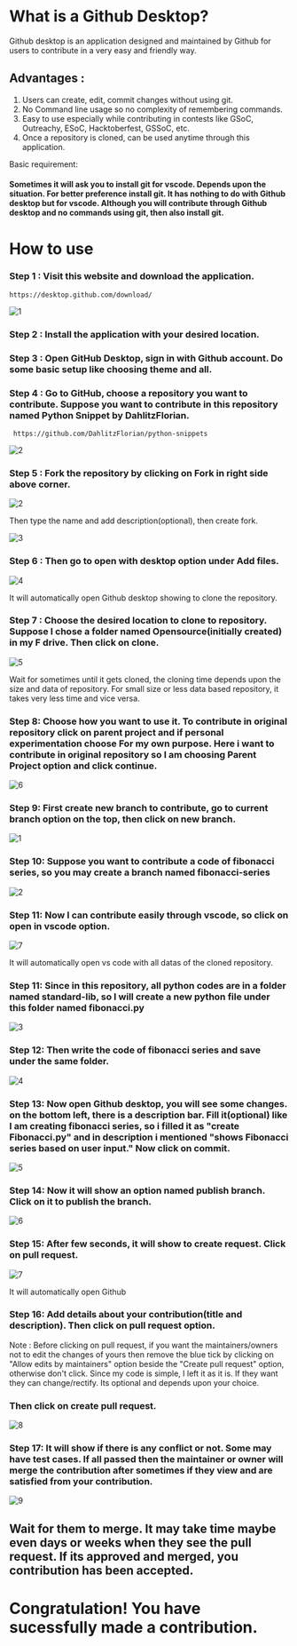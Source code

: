 # What is a Github Desktop?

Github desktop is an application designed and maintained by Github for users to contribute in a very easy and friendly way.
## Advantages :
1. Users can create, edit, commit changes without using git.
2. No Command line usage so no complexity of remembering commands.
3. Easy to use especially while contributing in contests like GSoC, Outreachy, ESoC, Hacktoberfest, GSSoC, etc.
4. Once a repository is cloned, can be used anytime through this application.

Basic requirement:
#### Sometimes it will ask you to install git for vscode. Depends upon the situation. For better preference install git. It has nothing to do with Github desktop but for vscode. Although you will contribute through Github desktop and no commands using git, then also install git.

# How to use

### Step 1 : Visit this website and download the application.

    https://desktop.github.com/download/
    
![1](https://github.com/user-attachments/assets/4c6af539-90c6-4125-b760-6e72e5999870)

### Step 2 : Install the application with your desired location.

### Step 3 : Open GitHub Desktop, sign in with Github account. Do some basic setup like choosing theme and all. 

### Step 4 : Go to GitHub, choose a repository you want to contribute. Suppose you want to contribute in this repository named Python Snippet by DahlitzFlorian.

     https://github.com/DahlitzFlorian/python-snippets
     
![2](https://github.com/user-attachments/assets/0cedef58-a09b-4025-bbfc-af3ee61a18a4)


### Step 5 : Fork the repository by clicking on Fork in right side above corner.

![2](https://github.com/user-attachments/assets/48aeeeff-e366-4423-9f70-3f22c71eeeec)

Then type the name and add description(optional), then create fork.

 ![3](https://github.com/user-attachments/assets/f8b99b61-39f3-47c4-a383-0eed4be05935)

### Step 6 : Then go to open with desktop option under Add files.

![4](https://github.com/user-attachments/assets/bbd91618-e10d-40f3-bdea-f6d84c738ce1)

It will automatically open Github desktop showing to clone the repository.

### Step 7 : Choose the desired location to clone to repository. Suppose I chose a folder named Opensource(initially created) in my F drive. Then click on clone.

![5](https://github.com/user-attachments/assets/4ff6958c-bcba-45be-9fc0-197714f7b75b)

Wait for sometimes until it gets cloned, the cloning time depends upon the size and data of repository. For small size or less data based repository, it takes very less time and vice versa.

### Step 8: Choose how you want to use it. To contribute in original repository click on parent project and if personal experimentation choose For my own purpose. Here i want to contribute in original repository so I am choosing Parent Project option and click continue.

![6](https://github.com/user-attachments/assets/875a9143-516a-4cfe-887c-f1312d458784)

### Step 9: First create new branch to contribute, go to current branch option on the top, then click on new branch.

![1](https://github.com/user-attachments/assets/232e6254-f162-4802-98ef-0aec117f13b5)

### Step 10: Suppose you want to contribute a code of fibonacci series, so you may create a branch named fibonacci-series

![2](https://github.com/user-attachments/assets/4a967421-e73c-41e6-a496-aaa29244d858)

### Step 11: Now I can contribute easily through vscode, so click on open in vscode option.

![7](https://github.com/user-attachments/assets/957d1125-33a5-434c-a631-d5937176711d)

It will automatically open vs code with all datas of the cloned repository.

### Step 11: Since in this repository, all python codes are in a folder named standard-lib, so I will create a new python file under this folder named fibonacci.py

![3](https://github.com/user-attachments/assets/434bcd00-a80c-41f7-913b-bf879f0063b0)

### Step 12: Then write the code of fibonacci series and save under the same folder.

![4](https://github.com/user-attachments/assets/6aa226bf-af7a-48c9-b955-2f1aaa2d9f37)

### Step 13: Now open Github desktop, you will see some changes. on the bottom left, there is a description bar. Fill it(optional) like I am creating fibonacci series, so i filled it as "create Fibonacci.py" and in description i mentioned "shows Fibonacci series based on user input." Now click on commit.

![5](https://github.com/user-attachments/assets/3460c578-11db-46f6-ae3e-936195a30679)

### Step 14: Now it will show an option named publish branch. Click on it to publish the branch.

![6](https://github.com/user-attachments/assets/526119dd-f95a-4e4a-b0f2-41bf80123994)

### Step 15: After few seconds, it will show to create request. Click on pull request.

![7](https://github.com/user-attachments/assets/67af440a-2c3b-4707-836d-db12bdd72561)

It will automatically open Github

### Step 16: Add details about your contribution(title and description). Then click on pull request option. 

Note : Before clicking on pull request, if you want the maintainers/owners not to edit the changes of yours then remove the blue tick by clicking on "Allow edits by maintainers"  option beside the "Create pull request" option, otherwise don't click. Since my code is simple, I left it as it is. If they want they can change/rectify. Its optional and depends upon your choice.

### Then click on create pull request.

![8](https://github.com/user-attachments/assets/daad58f1-8e93-4e2e-b687-dd574c22555c)

### Step 17: It will show if there is any conflict or not. Some may have test cases. If all passed then the maintainer or owner will merge the contribution after sometimes if they view and are satisfied from your contribution.

![9](https://github.com/user-attachments/assets/5f308edc-9a66-4e8f-a58a-d70ee4ec8ace)

## Wait for them to merge. It may take time maybe even days or weeks when they see the pull request. If its approved and merged, you contribution has been accepted.

# Congratulation! You have sucessfully made a contribution.
